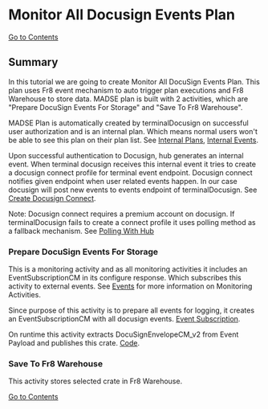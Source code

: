 # Monitor All Docusign Events Plan

[Go to Contents](https://github.com/Fr8org/Fr8Core/blob/master/Docs/Home.md)

## Summary

In this tutorial we are going to create Monitor All DocuSign Events Plan. This plan uses Fr8 event mechanism to auto trigger plan executions and Fr8 Warehouse to store data. MADSE plan is built with 2 activities, which are "Prepare DocuSign Events For Storage" and "Save To Fr8 Warehouse".

MADSE Plan is automatically created by terminalDocusign on successful user authorization and is an internal plan. Which means normal users won't be able to see this plan on their plan list. See [Internal Plans](/Docs/ForDevelopers/OperatingConcepts/InternalPlans.md), [Internal Events](/Docs/ForDevelopers/OperatingConcepts/InternalEvents.md).

Upon successful authentication to Docusign, hub generates an internal event. When terminal docusign receives this internal event it tries to create a docusign connect profile for terminal event endpoint. Docusign connect notifies given endpoint when user related events happen. In our case docusign will post new events to events endpoint of terminalDocusign. See [Create Docusign Connect](https://github.com/Fr8org/Fr8Core/blob/dev/terminalDocuSign/Services/DocuSignPlan.cs#L71-L138).

Note: Docusign connect requires a premium account on docusign. If terminalDocusign fails to create a connect profile it uses polling method as a fallback mechanism. See [Polling With Hub](/Docs/ForDevelopers/OperatingConcepts/PollingWithHub.md)

### Prepare DocuSign Events For Storage

This is a monitoring activity and as all monitoring activities it includes an EventSubscriptionCM in its configure response. Which subscribes this activity to external events. See [Events](https://github.com/Fr8org/Fr8Core/blob/master/Docs/ForDevelopers/OperatingConcepts/Events.md) for more information on Monitoring Activities.

Since purpose of this activity is to prepare all events for logging, it creates an EventSubscriptionCM with all docusign events.  [Event Subscription](https://github.com/Fr8org/Fr8Core/blob/dev/terminalDocuSign/Activities/Prepare_DocuSign_Events_For_Storage_v1.cs#L60-L61).

On runtime this activity extracts DocuSignEnvelopeCM_v2 from Event Payload and publishes this crate. [Code](https://github.com/Fr8org/Fr8Core/blob/dev/terminalDocuSign/Activities/Prepare_DocuSign_Events_For_Storage_v1.cs#L80-L85).

### Save To Fr8 Warehouse

This activity stores selected crate in Fr8 Warehouse.


[Go to Contents](/Docs/Home.md)
